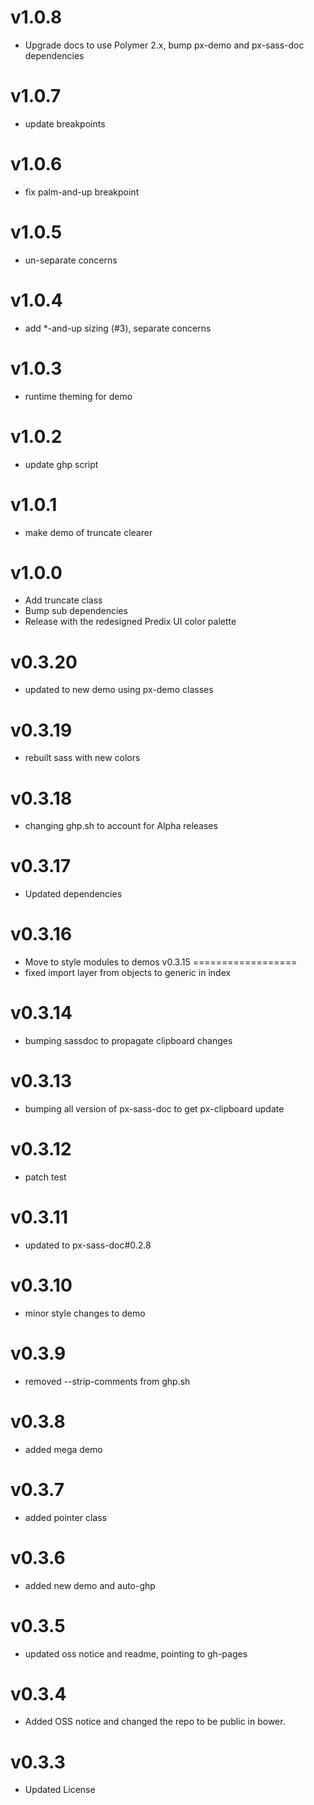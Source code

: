 v1.0.8
==================
* Upgrade docs to use Polymer 2.x, bump px-demo and px-sass-doc dependencies

v1.0.7
==================
* update breakpoints

v1.0.6
==================
* fix palm-and-up breakpoint

v1.0.5
==================
* un-separate concerns

v1.0.4
==================
* add *-and-up sizing (#3), separate concerns

v1.0.3
==================
* runtime theming for demo

v1.0.2
==================
* update ghp script

v1.0.1
==================
* make demo of truncate clearer

v1.0.0
==================
* Add truncate class
* Bump sub dependencies
* Release with the redesigned Predix UI color palette

v0.3.20
==================
* updated to new demo using px-demo classes

v0.3.19
==================
* rebuilt sass with new colors

v0.3.18
==================
* changing ghp.sh to account for Alpha releases

v0.3.17
==================
* Updated dependencies

v0.3.16
==================
* Move to style modules to demos
v0.3.15
==================
* fixed import layer from objects to generic in index

v0.3.14
==================
* bumping sassdoc to propagate clipboard changes

v0.3.13
==================
* bumping all version of px-sass-doc to get px-clipboard update

v0.3.12
==================
* patch test

v0.3.11
==============================
* updated to px-sass-doc#0.2.8

v0.3.10
==============================
* minor style changes to demo

v0.3.9
==============================
* removed --strip-comments from ghp.sh

v0.3.8
==============================
* added mega demo

v0.3.7
==============================
* added pointer class

v0.3.6
==============================
* added new demo and auto-ghp

v0.3.5
==============================
* updated oss notice and readme, pointing to gh-pages

v0.3.4
==============================
* Added OSS notice and changed the repo to be public in bower.

v0.3.3
===================
* Updated License
